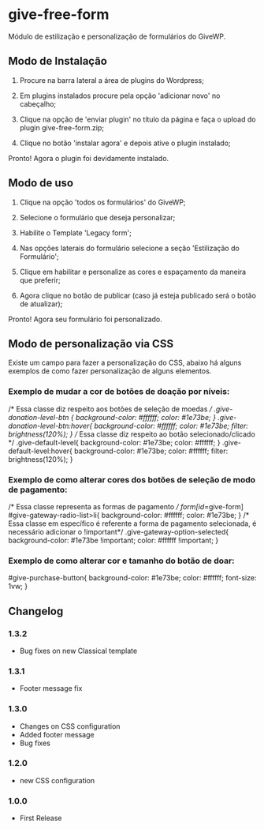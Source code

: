 # give-free-form

Módulo de estilização e personalização de formulários do GiveWP.

## Modo de Instalação

1) Procure na barra lateral a área de plugins do Wordpress;

2) Em plugins instalados procure pela opção 'adicionar novo' no cabeçalho;

3) Clique na opção de 'enviar plugin' no título da página e faça o upload do plugin give-free-form.zip;

4) Clique no botão 'instalar agora' e depois ative o plugin instalado;

Pronto! Agora o plugin foi devidamente instalado.

## Modo de uso

1) Clique na opção 'todos os formulários' do GiveWP;

2) Selecione o formulário que deseja personalizar;

3) Habilite o Template 'Legacy form';

4) Nas opções laterais do formulário selecione a seção 'Estilização do Formulário';

5) Clique em habilitar e personalize as cores e espaçamento da maneira que preferir;

6) Agora clique no botão de publicar (caso já esteja publicado será o botão de atualizar);

Pronto! Agora seu formulário foi personalizado.

## Modo de personalização via CSS

Existe um campo para fazer a personalização do CSS, abaixo há alguns exemplos de como fazer personalização de alguns elementos.

### Exemplo de mudar a cor de botões de doação por níveis:

/* Essa classe diz respeito aos botões de seleção de moedas */
.give-donation-level-btn {
background-color: #ffffff;
color: #1e73be;
}
.give-donation-level-btn:hover{
background-color: #ffffff;
color: #1e73be;
filter: brightness(120%);
}
/* Essa classe diz respeito ao botão selecionado/clicado */
.give-default-level{
background-color: #1e73be;
color: #ffffff;
}
.give-default-level:hover{
background-color: #1e73be;
color: #ffffff;
filter: brightness(120%);
}

### Exemplo de como alterar cores dos botões de seleção de modo de pagamento:

/* Essa classe representa as formas de pagamento */
form[id*=give-form] #give-gateway-radio-list>li{
    background-color: #ffffff;
    color: #1e73be;
}
/* Essa classe em específico é referente a forma de pagamento selecionada, é necessário adicionar o !important*/
.give-gateway-option-selected{
    background-color: #1e73be !important;
    color: #ffffff !important;
}

### Exemplo de como alterar cor e tamanho do botão de doar:

#give-purchase-button{
    background-color: #1e73be;
    color: #ffffff;
    font-size: 1vw;
}

## Changelog

### 1.3.2
* Bug fixes on new Classical template

### 1.3.1
* Footer message fix

### 1.3.0
* Changes on CSS configuration
* Added footer message
* Bug fixes

### 1.2.0
* new CSS configuration

### 1.0.0
* First Release